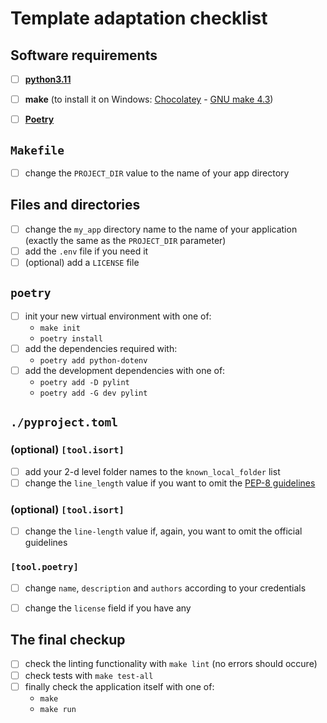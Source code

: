 # Template adaptation checklist
## Software requirements
- [ ] [**python3.11**](https://www.python.org/downloads/)
- [ ] **make** (to install it on Windows: [Chocolatey](https://github.com/chocolatey/choco) - [GNU make 4.3](https://community.chocolatey.org/packages/make))
- [ ] [**Poetry**](https://python-poetry.org/)


## `Makefile`
- [ ] change the `PROJECT_DIR` value to the name of your app directory

## Files and directories
- [ ] change the `my_app` directory name to the name of your application (exactly the same as the `PROJECT_DIR` parameter)
- [ ] add the `.env` file if you need it
- [ ] (optional) add a `LICENSE` file

## `poetry`
- [ ] init your new virtual environment with one of: 
  - `make init` 
  - `poetry install`
- [ ] add the dependencies required with:
  - `poetry add python-dotenv` 
- [ ] add the development dependencies with one of: 
  - `poetry add -D pylint` 
  - `poetry add -G dev pylint` 

## `./pyproject.toml`
### (optional) `[tool.isort]`
- [ ] add your 2-d level folder names to the `known_local_folder` list
- [ ] change the `line_length` value if you want to omit the [PEP-8 guidelines](https://peps.python.org/pep-0008/#maximum-line-length)

### (optional) `[tool.isort]`
- [ ] change the `line-length` value if, again, you want to omit the official guidelines

### `[tool.poetry]`
- [ ] change `name`, `description` and `authors` according to your credentials
- [ ] change the `license` field if you have any


## The final checkup
- [ ] check the linting functionality with `make lint` (no errors should occure)
- [ ] check tests with `make test-all`
- [ ] finally check the application itself with one of: 
  - `make`  
  - `make run`
